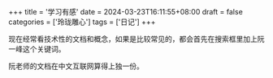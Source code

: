 +++
title = '学习有感'
date = 2024-03-23T16:11:55+08:00
draft = false
categories = ['玲珑雕心']
tags = ['日记']
+++

现在经常看技术性的文档和概念，如果是比较常见的，都会首先在搜索框里加上阮一峰这个关键词。

阮老师的文档在中文互联网算得上独一份。